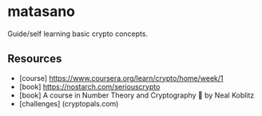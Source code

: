 # matasano
Guide/self learning basic crypto concepts.

## Resources

- [course] https://www.coursera.org/learn/crypto/home/week/1
- [book] https://nostarch.com/seriouscrypto
- [book] A course in Number Theory and Cryptography 🔐 by Neal Koblitz 
- [challenges] (cryptopals.com)
